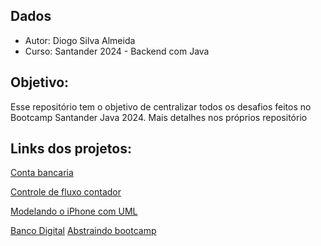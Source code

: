 ## Dados
- Autor: Diogo Silva Almeida 
- Curso: Santander 2024 - Backend com Java

## Objetivo:
Esse repositório tem o objetivo de centralizar todos os desafios feitos no Bootcamp Santander Java 2024. 
Mais detalhes nos próprios repositório

## Links dos projetos:

[Conta bancaria](https://github.com/Diog0-SA/dio-trilha-java-basico/tree/conta-bancaria-Desafio)

[Controle de fluxo contador](https://github.com/Diog0-SA/dio-trilha-java-basico/tree/controle-de-fluxo-Desafio)

[Modelando o iPhone com UML](https://github.com/Diog0-SA/dio-trilha-java-basico/tree/iphone-uml-desafio)

[Banco Digital](https://github.com/Diog0-SA/dio-trilha-java-basico/tree/banco-digital-desafio)
[Abstraindo bootcamp](https://github.com/Diog0-SA/dio-trilha-java-basico/tree/abstraindo-bootcamp-desafio)
